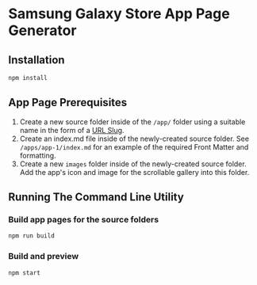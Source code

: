# Samsung Galaxy Store App Page Generator

## Installation

```sh
npm install
```

## App Page Prerequisites

1. Create a new source folder inside of the `/app/` folder using a suitable name in the form of a [URL Slug](https://en.wikipedia.org/wiki/Clean_URL#Slug).
1. Create an index.md file inside of the newly-created source folder.  See `/apps/app-1/index.md` for an example of the required Front Matter and formatting.
1. Create a new `images` folder inside of the newly-created source folder.  Add the app's icon and image for the scrollable gallery into this folder.

## Running The Command Line Utility

### Build app pages for the source folders
```sh
npm run build
```

### Build and preview
```sh
npm start
```